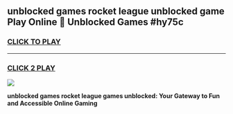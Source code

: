 
## unblocked games rocket league unblocked game Play Online 👋 Unblocked Games #hy75c
<h3>
<a href="https://premium.freeplayer.one?title=unblocked_games_rocket_league&ref=21F">CLICK TO PLAY</a></h3>
<hr>

<h3>
<a href="https://premium.freeplayer.one?title=unblocked_games_rocket_league&ref=21F">CLICK 2 PLAY</a>
  
</h3>

<a href="https://premium.freeplayer.one?title=unblocked_games_rocket_league&ref=21F/"><img src="https://clearcache.store/games.png"></a>


**unblocked games rocket league games unblocked: Your Gateway to Fun and Accessible Online Gaming**
